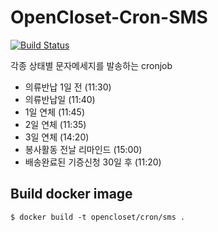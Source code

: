# OpenCloset-Cron-SMS #

[![Build
Status](https://travis-ci.org/opencloset/OpenCloset-Cron-SMS.svg?branch=release-0.102)](https://travis-ci.org/opencloset/OpenCloset-Cron-SMS)

각종 상태별 문자메세지를 발송하는 cronjob

- 의류반납 1일 전 (11:30)
- 의류반납일 (11:40)
- 1일 연체 (11:45)
- 2일 연체 (11:35)
- 3일 연체 (14:20)
- 봉사활동 전날 리마인드 (15:00)
- 배송완료된 기증신청 30일 후 (11:20)

## Build docker image ##

    $ docker build -t opencloset/cron/sms .
